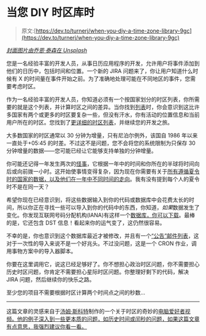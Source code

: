 # 当您 DIY 时区库时

> 原文:[https://dev.to/turnerj/when-you-diy-a-time-zone-library-9gc](https://dev.to/turnerj/when-you-diy-a-time-zone-library-9gc)

*[封面图片由乔恩·泰森在 Unsplash](https://unsplash.com/photos/FlHdnPO6dlw)*

您是一名经验丰富的开发人员，从事日历应用程序的开发，允许用户将事件添加到他们的日历中，包括时间和位置。一个新的 JIRA 问题来了，你让用户知道什么时候有 X 的时间量在事件开始之前。为了准确地处理可能在不同地区的事件，您需要考虑时区。

作为一名经验丰富的开发人员，你知道必须有一个按国家划分的时区列表，你所需要的就是这个列表，并计算时区之间的差异。当你找到[列表](https://en.wikipedia.org/wiki/List_of_time_zones_by_country)时，你会意识到这比许多国家有两个或更多的时区要复杂一些，但没有汗水，你有活动的位置信息和当前用户所在的时区。您找到了[更详细的时区列表](https://en.wikipedia.org/wiki/List_of_tz_database_time_zones)，并继续您的开发之旅。

大多数国家的时区通常以 30 分钟为增量，只有尼泊尔例外，该国自 1986 年以来一直处于+05:45 的时差。不过这不是问题，您不会将您的系统限制为只保存 30 分钟增量的数据——您可能已经让它能够支持单独的分钟增量。

你可能还记得一年发生两次的[怪事](https://en.wikipedia.org/wiki/Daylight_saving_time)，它根据一年中的时间和你所在的半球将时间向后或向前拨一小时。这开始使事情变得复杂，因为现在你需要有关于[所有遵循夏令时的国家的数据，以及他们在一年中不同时间的走向](https://en.wikipedia.org/wiki/Daylight_saving_time_by_country)。我有没有提到每个人的夏令时不是在同一天？

希望你现在已经意识到，将这些数据输入到你的代码或数据库中会花费太长的时间，所以你正在寻找一些可以导入到你的代码中的东西，你知道，*如果*数据发生了变化。你发现互联网号码分配机构(IANA)有这样一个[数据库，你可以下载](https://www.iana.org/time-zones)。最棒的是，它还包含 DST 信息！看起来你的运气变了，这仍然很容易。

不幸的是，你也意识到这个数据库最近才被修改，并且有一个[“公告”邮件列表](https://mm.icann.org/mailman/listinfo/tz-announce)，这对于一次性的导入来说不是一个好兆头。不过没问题，这是一个 CRON 作业，调用事物方案中的导入器脚本。

你要在这里调用它，说这已经足够好了。你不想担心政治时区问题，你不需要担心历史时区问题，你肯定不需要担心星际时区问题。你整理好剩下的代码，解决 JIRA 问题，然后继续你的快乐之路。

至少您的项目不需要根据时区计算两个时间点之间的秒数...

* * *

这篇文章的灵感来自于[汤姆·斯科特](https://twitter.com/tomscott)制作的一个关于时区的奇妙的[电脑爱好者视频。他的例子深入到一些更本质的问题，如历史时间或闰秒的问题，如果这篇文章有点意思，我强烈建议你看一看。](https://www.youtube.com/watch?v=-5wpm-gesOY)